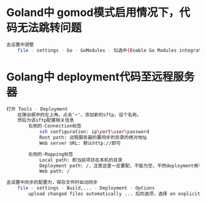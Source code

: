 



Goland中 gomod模式启用情况下，代码无法跳转问题
==============
```sh
去设置中调整  
	file - settings - Go - GoModules - 勾选中(Enable Go Modules integration)
```


Golang中 deployment代码至远程服务器
==============
```sh
打开 Tools - Deployment  
	在弹出框中的左上角，点击"+"，添加新的sftp，设个名称。
	然后为该sftp配置相关信息
		右侧的-Connection标签 
			ssh configuration: ip\port\user\password 
			Root path: 远程服务器的要同步的目录的绝对地址
			Web server URL: 默认http://即可

		右侧的-Mapping标签 
			Local path: 即当前项目在本机的目录
			Deployment path: /，注意这里一定要配，不能为空，不然deployment用不了。
			Web path: /

去设置中同步的配置为，保存文件时自动同步
	file - settings - Build,... - Deployment - Options 
		upload changed files automatically ... 后的选项，选择 on explicit save action(Ctrl+S) 
```



